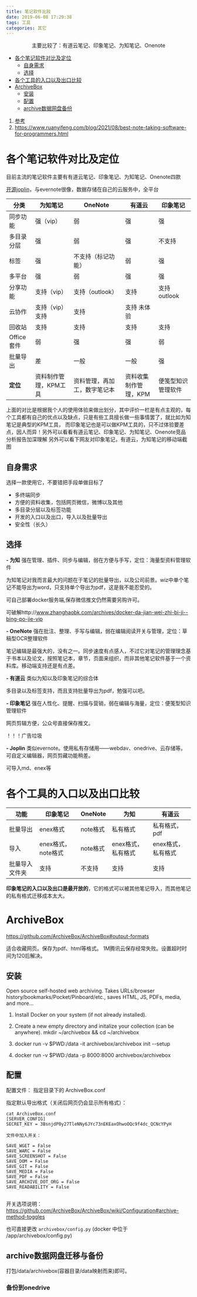 ```yaml
---
title: 笔记软件比较
date: 2019-06-08 17:29:38
tags: 工具
categories: 其它
---
```

<font face="微软雅黑"> </font>
<center> 主要比较了：有道云笔记、印象笔记、为知笔记、Onenote</center>

<!-- more -->

<!-- TOC -->

- [各个笔记软件对比及定位](#各个笔记软件对比及定位)
  - [自身需求](#自身需求)
  - [选择](#选择)
- [各个工具的入口以及出口比较](#各个工具的入口以及出口比较)
- [ArchiveBox](#archivebox)
  - [安装](#安装)
  - [配置](#配置)
  - [archive数据网盘备份](#archive数据网盘备份)

<!-- /TOC -->

1. [参考](http://www.360doc.com/content/18/0214/21/37716914_730013574.shtml)
2. https://www.ruanyifeng.com/blog/2021/08/best-note-taking-software-for-programmers.html

# 各个笔记软件对比及定位
目前主流的笔记软件主要有有道云笔记、印象笔记、为知笔记、Onenote四款

[开源joplin](https://joplinapp.org/)，与evernote很像，数据存储在自己的云服务中，全平台

| 分类 | 为知笔记 | OneNote | 有道云 | 印象笔记 |
|---|---|---|---|---|
|同步功能|强（vip）|弱|强|强|
|多目录分层|强|弱|强|不支持|
|标签|强|不支持（标记功能）|弱|强|
|多平台|强|弱|强|强|
|分享功能|支持（vip）|支持（outlook）|支持|支持outlook|
|云协作|支持（vip）支持|支持|支持 未体验|
|回收站|支持|支持|支持|支持|
|Office套件|弱|强|强|弱|
|批量导出|差|一般|一般|强|
|**定位**|资料制作管理，KPM工具|资料管理，再加工，数字笔记本|资料收集制作管理，KPM|便笺型知识管理软件|

上面的对比是根据我个人的使用体验来做出划分，其中评价一栏是有点主观的，每个工具都有自己的优点以及缺点，只是有些工具擅长做一些事情罢了，就比如为知笔记是典型的KPM工具， 而印象笔记也是可以做KPM工具的，只不过体验要差点，因人而异！另外可以看看有道云笔记、印象笔记、为知笔记、Onenote竞品分析报告加深理解
另外可以看下网友对印象笔记，有道云，为知笔记的移动端截图
## 自身需求
选择一款使用它，不要错把手段单做目标了

- 多终端同步
- 方便的资料收集，包括网页微信，微博以及其他
- 多目录分层以及标签功能
- 开发的入口以及出口，导入以及批量导出
- 安全性（长久）

## 选择

**- 为知**
强在管理、插件、同步与编辑，弱在方便与手写，定位：海量型资料管理软件

为知笔记对我而言最大的问题在于笔记的批量导出，以及公司前景。wiz中单个笔记不能导出为word，只支持单个导出为pdf，这是我不能忍受的。

可自己部署docker服务端,保存微信推文仍然需要另购许可。

可破解http://www.zhanghaobk.com/archives/docker-da-jian-wei-zhi-bi-ji--bing-po-jie-vip 

**- OneNote**
强在批注、整理、手写与编辑，弱在编辑阅读开关与管理，定位：草稿型OCR整理软件

笔记编辑是最强大的，没有之一。同步速度有点感人，不过它对笔记的管理理念基于书本以及论文，按照笔记本，章节，页面来组织，而非其他笔记软件基于一个资料库。移动端支持还是有点差。

**- 有道云**
类似为知以及印象笔记的综合体

多目录以及标签支持，而且支持批量导出为pdf，勉强可以吧。

**- 印象笔记**
强在人性化、提醒、扫描与营销，弱在编辑与海量，定位：便笺型知识管理软件

网页剪辑方便，公众号直接保存推文。

！！！广告垃圾

**- Joplin**
类似evernote。使用私有存储用——webdav、onedrive、云存储等。可自定义编辑器，网页剪藏功能稍差。

可导入md、enex等

# 各个工具的入口以及出口比较

| 功能 | 印象笔记 | OneNote | 为知 | 有道云 |
|---|---|---|---|---|
|批量导出|enex格式|note格式|私有格式|私有格式，pdf|
|导入|enex格式，note格式|note格式|enex格式，私有格式|enex格式，私有格式|
|批量导入文件夹|支持|不支持|支持|支持|

**印象笔记的入口以及出口是最开放的**，它的格式可以被其他笔记导入，而其他笔记的私有格式迁移成本太大。

# ArchiveBox
https://github.com/ArchiveBox/ArchiveBox#output-formats

适合收藏网页。保存为pdf、html等格式。
1M腾讯云保存经常失败。设置超时时间为120后解决。



## 安装
Open source self-hosted web archiving. Takes URLs/browser history/bookmarks/Pocket/Pinboard/etc., saves HTML, JS, PDFs, media, and more...

1. Install Docker on your system (if not already installed).
2. Create a new empty directory and initalize your collection (can be anywhere).
mkdir ~/archivebox && cd ~/archivebox
3. docker run -v $PWD:/data -it archivebox/archivebox init --setup

4. docker run -v $PWD:/data -p 8000:8000 archivebox/archivebox

## 配置
配置文件： 指定目录下的 ArchiveBox.conf

指定默认导出格式（关闭后网页仍会显示所有格式）：

```
cat ArchiveBox.conf
[SERVER_CONFIG]
SECRET_KEY = 3BsnjdP0y27TleNNy6JYc73nEKEaxOhwoOQc9f4dc_QCNcYPyH

文件中加入开关：

SAVE_WGET = False
SAVE_WARC = False
SAVE_SCREENSHOT = False
SAVE_DOM = False
SAVE_GIT = False
SAVE_MEDIA = False
SAVE_PDF = False
SAVE_ARCHIVE_DOT_ORG = False
SAVE_READABILITY = False


```

开关选项说明： https://github.com/ArchiveBox/ArchiveBox/wiki/Configuration#archive-method-toggles

也可直接更改 `archivebox/config.py` (docker 中位于 /app/archivebox/config.py)

## archive数据网盘迁移与备份
打包/data/archivebox(容器目录/data映射而来)即可。

### 备份到onedrive

